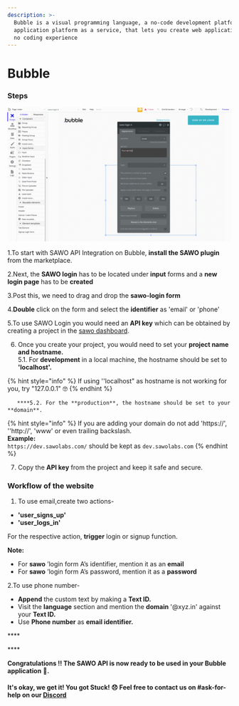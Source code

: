 ```yaml
---
description: >-
  Bubble is a visual programming language, a no-code development platform and an
  application platform as a service, that lets you create web applications with
  no coding experience
---
```


# Bubble

### **Steps** 

![API Integration on Bubble Demo](../.gitbook/assets/bubble-gif.gif)

1.To start with SAWO API Integration on Bubble, **install the SAWO plugin** from the marketplace.

2.Next, the **SAWO login** has to be located under **input** forms and a **new login page** has to be **created**

3.Post this, we need to drag and drop the **sawo-login form**

4.**Double** click on the form and select the **identifier** as 'email' or 'phone'

5.To use SAWO Login you would need an **API key** which can be obtained by creating a project in the [sawo dashboard](https://dev.sawolabs.com/).

6.  Once you create your project, you would need to set your **project name and hostname.**  
    5.1. For **development** in a local machine, the hostname should be set to **'localhost'.**

{% hint style="info" %}
If using ''localhost" as hostname is not working for you, try "127.0.0.1" 🤓 
{% endhint %}

       ****5.2. For the **production**, the hostname should be set to your **domain**. 

{% hint style="info" %}
If you are adding your domain do not add 'https://', ''http://', 'www' or even trailing backslash.  
**Example:**  
`https://dev.sawolabs.com/` should be kept as `dev.sawolabs.com`
{% endhint %}

7. Copy the **API key** from the project and keep it safe and secure.

### **Workflow of the website**

1. To use email,create two actions-

* **'user\_signs\_up'**
* **'user\_logs\_in'**

For the respective action, **trigger** login or signup function.

**Note:**

* For **sawo** ’login form A’s identifier, mention it as an **email**
* For **sawo** ’login form A’s password, mention it as a **password**

2.To use phone number-

* **Append** the custom text by making a **Text ID.**
* Visit the **language** section and mention the **domain** '@xyz.in' against your **Text ID.**
* Use **Phone number** as **email identifier.** 

\*\*\*\*

\*\*\*\*

**Congratulations !! The SAWO API is now ready to be used in your Bubble application** 🤘**.**  

#### It's okay, we get it! You got Stuck! 😞 Feel free to contact us on \#ask-for-help on our [Discord](https://discord.com/invite/TpnCfMUE5P)



